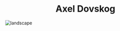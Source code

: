<h1 align="center">Axel Dovskog</h1>

![landscape](https://github.com/03axdov/03axdov/assets/62298758/6f274946-df0f-405a-a8ac-fb3d2a62b360)

